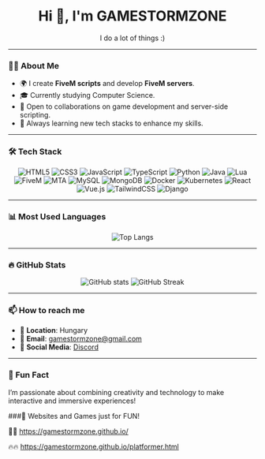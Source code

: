 <h1 align="center">Hi 👋, I'm <span class="animate">GAMESTORMZONE</span></h1>
<p align="center">I do a lot of things :)</p>

---

### 🧑‍💻 About Me
- 🌍 I create **FiveM scripts** and develop **FiveM servers**.
- 🎓 Currently studying Computer Science.
- 💼 Open to collaborations on game development and server-side scripting.
- 🌱 Always learning new tech stacks to enhance my skills.

---

### 🛠️ Tech Stack
<p align="center">
  <img src="https://img.shields.io/badge/HTML5-E34F26?style=for-the-badge&logo=html5&logoColor=white" alt="HTML5"/>
  <img src="https://img.shields.io/badge/CSS3-1572B6?style=for-the-badge&logo=css3&logoColor=white" alt="CSS3"/>
  <img src="https://img.shields.io/badge/JavaScript-F7DF1E?style=for-the-badge&logo=javascript&logoColor=black" alt="JavaScript"/>
  <img src="https://img.shields.io/badge/TypeScript-007ACC?style=for-the-badge&logo=typescript&logoColor=white" alt="TypeScript"/>
  <img src="https://img.shields.io/badge/Python-3776AB?style=for-the-badge&logo=python&logoColor=white" alt="Python"/>
  <img src="https://img.shields.io/badge/Java-007396?style=for-the-badge&logo=java&logoColor=white" alt="Java"/>
  <img src="https://img.shields.io/badge/Lua-2C2D72?style=for-the-badge&logo=lua&logoColor=white" alt="Lua"/>
  <img src="https://img.shields.io/badge/FiveM-222222?style=for-the-badge&logo=fivem&logoColor=orange" alt="FiveM"/>
  <img src="https://img.shields.io/badge/MTA-282828?style=for-the-badge&logo=multitheftauto&logoColor=orange" alt="MTA"/>
  <img src="https://img.shields.io/badge/MySQL-4479A1?style=for-the-badge&logo=mysql&logoColor=white" alt="MySQL"/>
  <img src="https://img.shields.io/badge/MongoDB-47A248?style=for-the-badge&logo=mongodb&logoColor=white" alt="MongoDB"/>
  <img src="https://img.shields.io/badge/Docker-2496ED?style=for-the-badge&logo=docker&logoColor=white" alt="Docker"/>
  <img src="https://img.shields.io/badge/Kubernetes-326CE5?style=for-the-badge&logo=kubernetes&logoColor=white" alt="Kubernetes"/>
  <img src="https://img.shields.io/badge/React-61DAFB?style=for-the-badge&logo=react&logoColor=black" alt="React"/>
  <img src="https://img.shields.io/badge/Vue.js-4FC08D?style=for-the-badge&logo=vue-dot-js&logoColor=white" alt="Vue.js"/>
  <img src="https://img.shields.io/badge/TailwindCSS-38B2AC?style=for-the-badge&logo=tailwind-css&logoColor=white" alt="TailwindCSS"/>
  <img src="https://img.shields.io/badge/Django-092E20?style=for-the-badge&logo=django&logoColor=green" alt="Django"/>
</p>

---

### 📊 Most Used Languages
<p align="center">
  <img src="https://github-readme-stats.vercel.app/api/top-langs/?username=GAMESTORMZONE&layout=compact&hide_border=true&theme=radical" alt="Top Langs" />
</p>

---

### 🔥 GitHub Stats
<p align="center">
  <img src="https://github-readme-stats.vercel.app/api?username=GAMESTORMZONE&show_icons=true&theme=radical" alt="GitHub stats" />
  <img src="https://github-readme-streak-stats.herokuapp.com/?user=GAMESTORMZONE&theme=radical" alt="GitHub Streak" />
</p>

---

### 📫 How to reach me
- 📍 **Location**: Hungary
- 📧 **Email**: gamestormzone@gmail.com
- 📱 **Social Media**: [Discord](https://discord.gg/RMCZQU9Y)

---

### 🎉 Fun Fact
I’m passionate about combining creativity and technology to make interactive and immersive experiences!

###📱 Websites and Games just for FUN!

🧑‍💻 https://gamestormzone.github.io/

🔥🔥 https://gamestormzone.github.io/platformer.html
